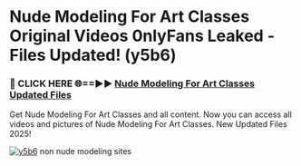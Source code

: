 # Nude Modeling For Art Classes Original Videos 0nlyFans Leaked - Files Updated! (y5b6)

<h3>🔴 CLICK HERE 🌐==►► <a href="https://tinyurl.com/yc6ubb5a" rel="nofollow">Nude Modeling For Art Classes Updated Files</a></h3>

Get Nude Modeling For Art Classes and all content. Now you can access all videos and pictures of Nude Modeling For Art Classes. New Updated Files 2025!

[![y5b6](https://i.imgur.com/7eu0CRL.gif)](https://tinyurl.com/yc6ubb5a)
non nude modeling sites
